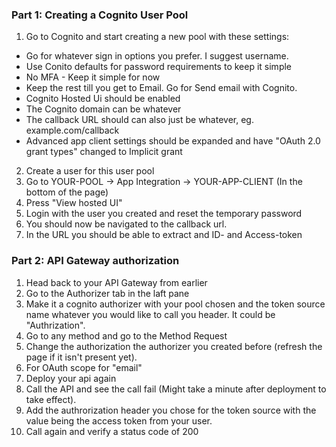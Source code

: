 ### Part 1: Creating a Cognito User Pool
1. Go to Cognito and start creating a new pool with these settings:
- Go for whatever sign in options you prefer. I suggest username.
- Use Conito defaults for password requirements to keep it simple
- No MFA - Keep it simple for now
- Keep the rest till you get to Email. Go for Send email with Cognito.
- Cognito Hosted Ui should be enabled
- The Cognito domain can be whatever
- The callback URL should can also just be whatever, eg. example.com/callback
- Advanced app client settings should be expanded and have "OAuth 2.0 grant types" changed to Implicit grant
2. Create a user for this user pool
3. Go to YOUR-POOL -> App Integration -> YOUR-APP-CLIENT (In the bottom of the page)
4. Press "View hosted UI"
5. Login with the user you created and reset the temporary password
6. You should now be navigated to the callback url.
7. In the URL you should be able to extract and ID- and Access-token

### Part 2: API Gateway authorization
1. Head back to your API Gateway from earlier
2. Go to the Authorizer tab in the laft pane
3. Make it a cognito authorizer with your pool chosen and the token source name whatever you would like to call you header.
It could be "Authrization".
4. Go to any method and go to the Method Request
5. Change the authorization the authorizer you created before (refresh the page if it isn't present yet).
6. For OAuth scope for "email"
7. Deploy your api again
8. Call the API and see the call fail (Might take a minute after deployment to take effect).
9. Add the authrorization header you chose for the token source with the value being the access token from your user.
10. Call again and verify a status code of 200